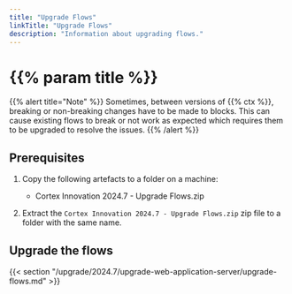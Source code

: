 ```yaml
---
title: "Upgrade Flows"
linkTitle: "Upgrade Flows"
description: "Information about upgrading flows."
---
```


# {{% param title %}}

{{% alert title="Note" %}}
Sometimes, between versions of {{% ctx %}}, breaking or non-breaking changes have to be made to blocks. This can cause existing flows to break or not work as expected which requires them to be upgraded to resolve the issues.
{{% /alert %}}

## Prerequisites

1. Copy the following artefacts to a folder on a machine:

   * Cortex Innovation 2024.7 - Upgrade Flows.zip

1. Extract the `Cortex Innovation 2024.7 - Upgrade Flows.zip` zip file to a folder with the same name.

## Upgrade the flows

{{< section "/upgrade/2024.7/upgrade-web-application-server/upgrade-flows.md" >}}
